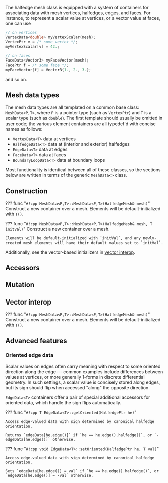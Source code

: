The halfedge mesh class is equipped with a system of containers for associating data with mesh vertices, halfedges, edges, and faces. For instance, to represent a scalar value at vertices, or a vector value at faces, one can use 

```cpp
// on vertices
VertexData<double> myVertexScalar(mesh);
VertexPtr v = /* some vertex */;
myVertexScalar[v] = 42.;

// on faces
FaceData<Vector3> myFaceVector(mesh);
FacePtr f = /* some face */;
myFaceVector[f] = Vector3{1., 2., 3.};
```
and so on.

## Mesh data types

The mesh data types are all templated on a common base class: `MeshData<P,T>`, where `P` is a pointer type (such as `VertexPtr`) and `T` is a scalar type (such as `double`). The first template should usually be omitted in user code; the various element containers are all typedef'd with concise names as follows:

- `VertexData<T>` data at vertices
- `HalfedgeData<T>` data at (interior and exterior) halfedges 
- `EdgeData<T>` data at edges 
- `FaceData<T>` data at faces 
- `BoundaryLoopData<T>` data at boundary loops

Most functionality is identical between all of these classes, so the sections below are written in terms of the generic `MeshData<>` class.

## Construction


??? func "`#!cpp MeshData<P,T>::MeshData<P,T>(HalfedgeMesh& mesh)`"
    Construct a new container over a mesh. Elements will be default-initialized with `T()`.

??? func "`#!cpp MeshData<P,T>::MeshData<P,T>(HalfedgeMesh& mesh, T initVal)`"
    Construct a new container over a mesh. 
    
    Elements will be default-initialized with `initVal`, and any newly-created mesh elements will have their default values set to `initVal`.

Additionally, see the vector-based initializers in [vector interop](containers.md#vector-interop).

## Accessors

## Mutation

## Vector interop

??? func "`#!cpp MeshData<P,T>::MeshData<P,T>(HalfedgeMesh& mesh)`"
    Construct a new container over a mesh. Elements will be default-initialized with `T()`.

## Advanced features



### Oriented edge data 

<!--TODO reword...-->
Scalar values on edges often carry meaning with respect to some oriented direction along the edge--- common examples include differences between values at vertices, or more generally 1-forms in discrete differential geometry. In such settings, a scalar value is concisely stored along edges, but its sign should flip when accessed "along" the opposite direction.

`EdgeData<T>` containers offer a pair of special additional accessors for oriented data, which handle the sign flips automatically.

??? func "`#!cpp T EdgeData<T>::getOriented(HalfedgePtr he)`"

    Access edge-valued data with sign determined by canonical halfedge orientation.

    Returns `edgeData[he.edge()]` if `he == he.edge().halfedge()`, or `-edgeData[he.edge()]` otherwise.


??? func "`#!cpp void EdgeData<T>::setOriented(HalfedgePtr he, T val)`"
    
    Access edge-valued data with sign determined by canonical halfedge orientation.

    Sets `edgeData[he.edge()] = val` if `he == he.edge().halfedge()`, or `edgeData[he.edge()] = -val` otherwise.
